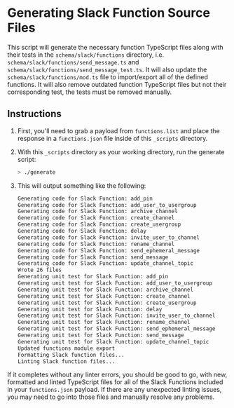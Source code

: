 # Generating Slack Function Source Files

This script will generate the necessary function TypeScript files along with
their tests in the `schema/slack/functions` directory, i.e.
`schema/slack/functions/send_message.ts` and
`schema/slack/functions/send_message_test.ts`. It will also update the
`schema/slack/functions/mod.ts` file to import/export all of the defined
functions. It will also remove outdated function TypeScript files but not their
corresponding test, the tests must be removed manually.

## Instructions

1. First, you'll need to grab a payload from `functions.list` and place the
   response in a `functions.json` file inside of this `_scripts` directory.

2. With this `_scripts` directory as your working directory, run the generate
   script:

   ```sh
   > ./generate
   ```

3. This will output something like the following:

   ```txt
   Generating code for Slack Function: add_pin
   Generating code for Slack Function: add_user_to_usergroup
   Generating code for Slack Function: archive_channel
   Generating code for Slack Function: create_channel
   Generating code for Slack Function: create_usergroup
   Generating code for Slack Function: delay
   Generating code for Slack Function: invite_user_to_channel
   Generating code for Slack Function: rename_channel
   Generating code for Slack Function: send_ephemeral_message
   Generating code for Slack Function: send_message
   Generating code for Slack Function: update_channel_topic
   Wrote 26 files
   Generating unit test for Slack Function: add_pin
   Generating unit test for Slack Function: add_user_to_usergroup
   Generating unit test for Slack Function: archive_channel
   Generating unit test for Slack Function: create_channel
   Generating unit test for Slack Function: create_usergroup
   Generating unit test for Slack Function: delay
   Generating unit test for Slack Function: invite_user_to_channel
   Generating unit test for Slack Function: rename_channel
   Generating unit test for Slack Function: send_ephemeral_message
   Generating unit test for Slack Function: send_message
   Generating unit test for Slack Function: update_channel_topic
   Updated functions module export
   Formatting Slack function files...
   Linting Slack function files...
   ```

If it completes without any linter errors, you should be good to go, with new,
formatted and linted TypeScript files for all of the Slack Functions included in
your `functions.json` payload. If there are any unexpected linting issues, you
may need to go into those files and manually resolve any problems.
